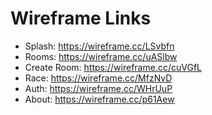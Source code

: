 # Wireframe Links

* Splash: https://wireframe.cc/LSvbfn
* Rooms: https://wireframe.cc/uASlbw
* Create Room: https://wireframe.cc/cuVGfL
* Race: https://wireframe.cc/MfzNvD
* Auth: https://wireframe.cc/WHrUuP
* About: https://wireframe.cc/p61Aew
